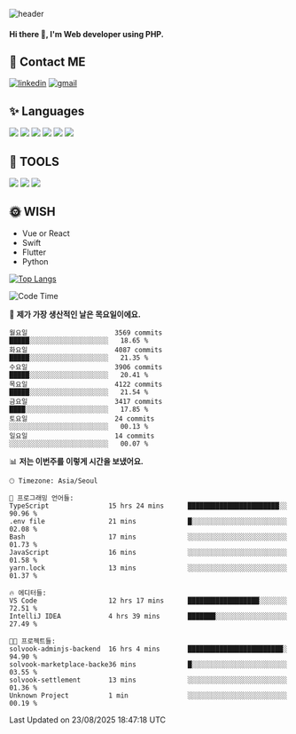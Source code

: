 ![header](https://capsule-render.vercel.app/api?type=waving&color=auto&height=300&section=header&text=Elin&fontSize=90&animation=twinkling)

#### Hi there 👋, I'm <b>Web developer</b> using PHP. ####

<!--
- 🔭 I’m currently working on Uniwill
- 🌱 I’m currently learning Vue or React or Python.
-->

<!---#### I am PHP developer --->

## 💌 Contact ME ###
[<img src='https://img.shields.io/badge/-EunjiKo-%230A66C2?style=flat-square&logo=LinkedIn&logoColor=white' alt='linkedin'>](https://www.linkedin.com/in/https://www.linkedin.com/in/eunji-ko-00a907164//)  [<img src='https://img.shields.io/badge/-einee214%40gmail.com-%23EA4335?style=flat-square&logo=Gmail&logoColor=white' alt='gmail'>](einee214@gmail.com)  


## ✨ Languages
<img src='https://img.shields.io/badge/-PHP-%23777BB4?style=for-the-badge&logo=PHP&logoColor=white'> <img src='https://img.shields.io/badge/-Laravel-%23FF2D20?style=for-the-badge&logo=Laravel&logoColor=white'> <img src='https://img.shields.io/badge/Jquery-%230769AD?style=for-the-badge&logo=Jquery&logoColor=white'> <img src='https://img.shields.io/badge/CSS3-%231572B6?style=for-the-badge&logo=CSS3&logoColor=white'> <img src='https://img.shields.io/badge/Bootstrap-%237952B3?style=for-the-badge&logo=Bootstrap&logoColor=white' > <img src='https://img.shields.io/badge/MySQL-%234479A1?style=for-the-badge&logo=MySQL&logoColor=white' >

## 🌷 TOOLS
<img src='https://img.shields.io/badge/PHPSTORM-%23000000?style=for-the-badge&logo=PhpStorm&logoColor=white' > <img src='https://img.shields.io/badge/GitLab-%23FCA121?style=for-the-badge&logo=GitLab&logoColor=white' > <img src='https://img.shields.io/badge/GitHub-%23181717?style=for-the-badge&logo=GitHub&logoColor=white'>


## 🌞 WISH
- Vue or React
- Swift
- Flutter
- Python


[![Top Langs](https://github-readme-stats.vercel.app/api/top-langs/?username=ein214&layout=compact)](https://github.com/anuraghazra/github-readme-stats)

<!--START_SECTION:waka-->
![Code Time](http://img.shields.io/badge/Code%20Time-4%2C413%20hrs%2026%20mins-blue)

📅 **제가 가장 생산적인 날은 목요일이에요.** 

```text
월요일                      3569 commits        █████░░░░░░░░░░░░░░░░░░░░   18.65 % 
화요일                      4087 commits        █████░░░░░░░░░░░░░░░░░░░░   21.35 % 
수요일                      3906 commits        █████░░░░░░░░░░░░░░░░░░░░   20.41 % 
목요일                      4122 commits        █████░░░░░░░░░░░░░░░░░░░░   21.54 % 
금요일                      3417 commits        ████░░░░░░░░░░░░░░░░░░░░░   17.85 % 
토요일                      24 commits          ░░░░░░░░░░░░░░░░░░░░░░░░░   00.13 % 
일요일                      14 commits          ░░░░░░░░░░░░░░░░░░░░░░░░░   00.07 % 
```


📊 **저는 이번주를 이렇게 시간을 보냈어요.** 

```text
🕑︎ Timezone: Asia/Seoul

💬 프로그래밍 언어들: 
TypeScript               15 hrs 24 mins      ███████████████████████░░   90.96 % 
.env file                21 mins             █░░░░░░░░░░░░░░░░░░░░░░░░   02.08 % 
Bash                     17 mins             ░░░░░░░░░░░░░░░░░░░░░░░░░   01.73 % 
JavaScript               16 mins             ░░░░░░░░░░░░░░░░░░░░░░░░░   01.58 % 
yarn.lock                13 mins             ░░░░░░░░░░░░░░░░░░░░░░░░░   01.37 % 

🔥 에디터들: 
VS Code                  12 hrs 17 mins      ██████████████████░░░░░░░   72.51 % 
IntelliJ IDEA            4 hrs 39 mins       ███████░░░░░░░░░░░░░░░░░░   27.49 % 

🐱‍💻 프로젝트들: 
solvook-adminjs-backend  16 hrs 4 mins       ████████████████████████░   94.90 % 
solvook-marketplace-backe36 mins             █░░░░░░░░░░░░░░░░░░░░░░░░   03.55 % 
solvook-settlement       13 mins             ░░░░░░░░░░░░░░░░░░░░░░░░░   01.36 % 
Unknown Project          1 min               ░░░░░░░░░░░░░░░░░░░░░░░░░   00.19 % 
```


 Last Updated on 23/08/2025 18:47:18 UTC
<!--END_SECTION:waka-->

<!---![GitHub stats](https://github-readme-stats.vercel.app/api?username=ein214&show_icons=true&theme=dracula)  --->



